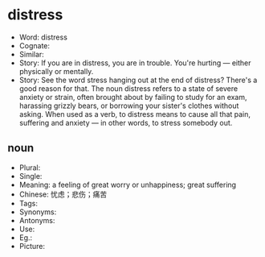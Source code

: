 # distress

- Word: distress
- Cognate: 
- Similar: 
- Story: If you are in distress, you are in trouble. You're hurting — either physically or mentally.
- Story: See the word stress hanging out at the end of distress? There's a good reason for that. The noun distress refers to a state of severe anxiety or strain, often brought about by failing to study for an exam, harassing grizzly bears, or borrowing your sister's clothes without asking. When used as a verb, to distress means to cause all that pain, suffering and anxiety — in other words, to stress somebody out.

## noun

- Plural: 
- Single: 
- Meaning: a feeling of great worry or unhappiness; great suffering
- Chinese: 忧虑；悲伤；痛苦
- Tags: 
- Synonyms: 
- Antonyms: 
- Use: 
- Eg.: 
- Picture: 

